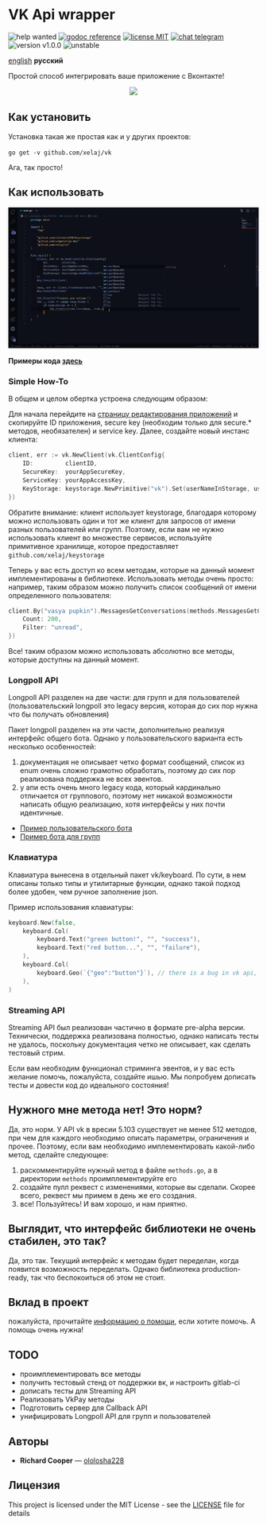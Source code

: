 # VK Api wrapper

![help wanted](https://img.shields.io/badge/-help%20wanted-success)
[![godoc reference](https://godoc.org/github.com/xelaj/vk?status.svg)](https://godoc.org/github.com/xelaj/vk)
[![license MIT](https://img.shields.io/badge/license-MIT-green)](https://github.com/xelaj/vk/blob/master/README.md)
[![chat telegram](https://img.shields.io/badge/chat-telegram-0088cc)](https://bit.ly/2xlsVsQ)
![version v1.0.0](https://img.shields.io/badge/version-v0.1.0-red)
![unstable](https://img.shields.io/badge/stability-unstable-yellow)
<!--
code quality
golangci
contributors
go version
gitlab pipelines
-->

[english](https://github.com/xelaj/vk/blob/master/doc/en_US/README.md) **русский**

Простой способ интегрировать ваше приложение с Вконтакте!

<p align="center">
<img src="https://i.ibb.co/wdDc6Fm/logo.jpg"/>
</p>

## Как установить

Установка такая же простая как и у других проектов:

`go get -v github.com/xelaj/vk`

Ага, так просто!

## Как использовать

![preview](/doc/assets/short.gif)

**Примеры кода [здесь](https://github.com/xelaj/vk/blob/master/examples)**

### Simple How-To

В общем и целом обертка устроена следующим образом:

Для начала перейдите на [страницу редактирования приложений](https://vk.com/apps?act=manage) и скопируйте ID приложения, secure key (необходим только для secure.* методов, необязателен) и service key. Далее, создайте новый инстанс клиента:

``` go
client, err := vk.NewClient(vk.ClientConfig{
    ID:         clientID,
    SecureKey:  yourAppSecureKey,
    ServiceKey: yourAppAccessKey,
    KeyStorage: keystorage.NewPrimitive("vk").Set(userNameInStorage, userKey),
})
```

Обратите внимание: клиент использует keystorage, благодаря которому можно использовать один и тот же клиент для запросов от имени разных пользователей или групп. Поэтому, если вам не нужно использовать клиент во множестве сервисов, используйте примитивное хранилище, которое предоставляет `github.com/xelaj/keystorage`

Теперь у вас есть доступ ко всем методам, которые на данный момент имплементированы в библиотеке. Использовать методы очень просто: например, таким образом можно получить список сообщений от имени определенного пользователя:

``` go
client.By("vasya pupkin").MessagesGetConversations(methods.MessagesGetConversationsRequest{
    Count: 200,
    Filter: "unread",
})
```

Все! таким образом можно использовать абсолютно все методы, которые доступны на данный момент.

### Longpoll API

Longpoll API разделен на две части: для групп и для пользователей (пользовательский longpoll это legacy версия, которая до сих пор нужна что бы получать обновления)

Пакет longpoll разделен на эти части, дополнительно реализуя интерфейс общего бота. Однако у пользовательского варианта есть несколько особенностей:

1) документация не описывает четко формат сообщений, список из enum очень сложно грамотно обработать, поэтому до сих пор реализована поддержка не всех эвентов.
2) у апи есть очень много legacy кода, который кардинально отличается от группового, поэтому нет никакой возможности написать общую реализацию, хотя интерфейсы у них почти идентичные.

* [Пример пользовательского бота](https://github.com/xelaj/vk/blob/master/examples/detect_spam_words)
* [Пример бота для групп](https://github.com/xelaj/vk/blob/master/examples/simple_bot)

### Клавиатура

Клавиатура вынесена в отдельный пакет vk/keyboard. По сути, в нем описаны только типы и утилитарные функции, однако такой подход более удобен, чем ручное заполнение json.

Пример использования клавиатуры:

``` go
keyboard.New(false,
    keyboard.Col(
        keyboard.Text("green button!", "", "success"),
        keyboard.Text("red button...", "", "failure"),
    ),
    keyboard.Col(
        keyboard.Geo(`{"geo":"button"}`), // there is a bug in vk api, you must use payload only json.
    ),
)
```

### Streaming API

Streaming API был реализован частично в формате pre-alpha версии. Технически, поддержка реализована полностью, однако написать тесты не удалось, поскольку документация четко не описывает, как сделать тестовый стрим.

Если вам необходим функционал стриминга эвентов, и у вас есть желание помочь, пожалуйста, создайте ишью. Мы попробуем дописать тесты и довести код до идеального состояния!

## Нужного мне метода нет! Это норм?

Да, это норм. У API vk в вресии 5.103 существует не менее 512 методов, при чем для каждого необходимо описать параметры, ограничения и прочее. Поэтому, если вам необходимо имплементировать какой-либо метод, сделайте следующее:

1) раскомментируйте нужный метод в файле `methods.go`, а в директории `methods` проимплементируйте его
2) создайте пулл реквест с изменениями, которые вы сделали. Скорее всего, реквест мы примем в день же его создания.
3) все! Пользуйтесь! И вам хорошо, и нам приятно.

## Выглядит, что интерфейс библиотеки не очень стабилен, это так?

Да, это так. Текущий интерфейс к методам будет переделан, когда появится возможность переделать. Однако библиотека production-ready, так что беспокоиться об этом не стоит.

## Вклад в проект

пожалуйста, прочитайте [информацию о помощи](https://github.com/xelaj/vk/blob/master/doc/ru_RU/CONTRIBUTING.md), если хотите помочь. А помощь очень нужна!

## TODO

* проимплементировать все методы
* получить тестовый стенд от поддержки вк, и настроить gitlab-ci
* дописать тесты для Streaming API
* Реализовать VkPay методы
* Подготовить сервер для Callback API
* унифицировать Longpoll API для групп и пользователей

## Авторы

* **Richard Cooper** — [ololosha228](https://github.com/ololosha228)

## Лицензия

This project is licensed under the MIT License - see the [LICENSE](https://github.com/xelaj/vk/blob/master/doc/ru_RU/LICENSE.md) file for details
